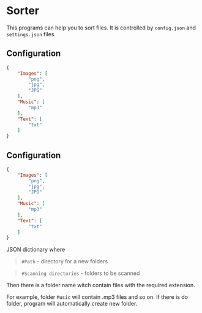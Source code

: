 # Sorter
This programs can help you to sort files. It is controlled by `config.json` and `settings.json` files.
## Configuration
```json
{
    "Images": [
        "png",
        "jpg",
        "JPG"
    ],
    "Music": [
        "mp3"
    ],
    "Text": [
    	"txt"
    ]
}
```
## Configuration
```json
{
    "Images": [
        "png",
        "jpg",
        "JPG"
    ],
    "Music": [
        "mp3"
    ],
    "Text": [
    	"txt"
    ]
}
```
JSON dictionary where 
>```#Path``` - directory for a new folders 

>```#Scanning directories```  - folders to be scanned

Then there is a folder name witch contain files with the required extension.
>
For example, folder ```Music``` will contain .mp3 files and so on. If there is do folder, program will automatically create new folder.
